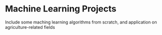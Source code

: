 # Machine Learning Projects

Include some maching learning algorithms from scratch, and application on agriculture-related fields
